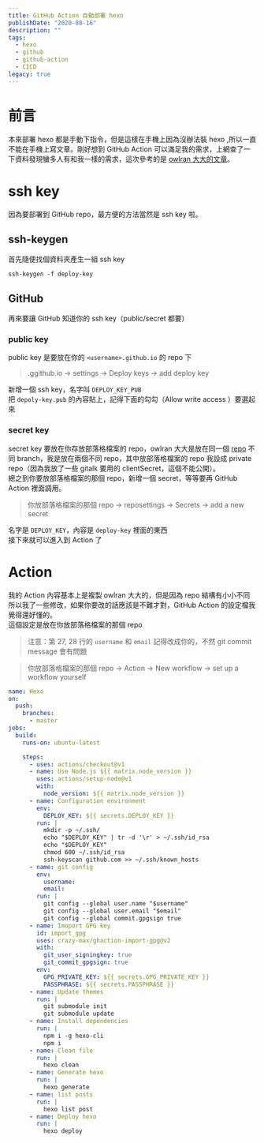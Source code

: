 ```yaml
---
title: GitHub Action 自動部署 hexo
publishDate: "2020-08-16"
description: ""
tags:
  - hexo
  - github
  - github-action
  - CICD
legacy: true
---
```


# 前言

本來部署 hexo 都是手動下指令，但是這樣在手機上因為沒辦法裝 hexo ,所以一直不能在手機上寫文章。剛好想到 GitHub Action 可以滿足我的需求，上網查了一下資料發現蠻多人有和我一樣的需求，這次參考的是 [owlran 大大的文章](https://owlran.github.io/2020/04/26/hexo-blog-github-action/)。

# ssh key

因為要部署到 GitHub repo，最方便的方法當然是 ssh key 啦。

## ssh-keygen

首先隨便找個資料夾產生一組 ssh key

```
ssh-keygen -f deploy-key
```

## GitHub

再來要讓 GitHub 知道你的 ssh key（public/secret 都要）

### public key

public key 是要放在你的 `<username>.github.io` 的 repo 下

> <username>.ggithub.io -> settings -> Deploy keys -> add deploy key

新增一個 ssh key，名字叫 `DEPLOY_KEY_PUB`  
把 `depoly-key.pub` 的內容貼上，記得下面的勾勾（Allow write access ）要選起來

### secret key

secret key 要放在你存放部落格檔案的 repo，owlran 大大是放在同一個 [repo](https://github.com/owlran/owlran.github.io) 不同 branch，我是放在兩個不同 repo，其中放部落格檔案的 repo 我設成 private repo（因為我放了一些 gitalk 要用的 clientSecret，這個不能公開）。  
總之到你要放部落格檔案的那個 repo，新增一個 secret，等等要再 GitHub Action 裡面調用。

> 你放部落格檔案的那個 repo -> reposettings -> Secrets -> add a new secret

名字是 `DEPLOY_KEY`，內容是 `deploy-key` 裡面的東西  
接下來就可以進入到 Action 了

# Action

我的 Action 內容基本上是複製 owlran 大大的，但是因為 repo 結構有小小不同所以我了一些修改，如果你要改的話應該是不難才對，GitHub Action 的設定檔我覺得還好懂的。  
這個設定是放在你放部落格檔案的那個 repo

> 注意：第 27, 28 行的 `username` 和 `email` 記得改成你的，不然 git commit message 會有問題

> 你放部落格檔案的那個 repo -> Action -> New workflow -> set up a workflow yourself

```yaml
name: Hexo
on:
  push:
    branches:
      - master
jobs:
  build:
    runs-on: ubuntu-latest

    steps:
      - uses: actions/checkout@v1
      - name: Use Node.js ${{ matrix.node_version }}
        uses: actions/setup-node@v1
        with:
          node_version: ${{ matrix.node_version }}
      - name: Configuration environment
        env:
          DEPLOY_KEY: ${{ secrets.DEPLOY_KEY }}
        run: |
          mkdir -p ~/.ssh/
          echo "$DEPLOY_KEY" | tr -d '\r' > ~/.ssh/id_rsa
          echo "$DEPLOY_KEY"
          chmod 600 ~/.ssh/id_rsa
          ssh-keyscan github.com >> ~/.ssh/known_hosts
      - name: git config
        env:
          username:
          email:
        run: |
          git config --global user.name "$username"
          git config --global user.email "$email"
          git config --global commit.gpgsign true
      - name: Imoport GPG key
        id: import_gpg
        uses: crazy-max/ghaction-import-gpg@v2
        with:
          git_user_signingkey: true
          git_commit_gpgsign: true
        env:
          GPG_PRIVATE_KEY: ${{ secrets.GPG_PRIVATE_KEY }}
          PASSPHRASE: ${{ secrets.PASSPHRASE }}
      - name: Update themes
        run: |
          git submodule init
          git submodule update
      - name: Install dependencies
        run: |
          npm i -g hexo-cli
          npm i
      - name: Clean file
        run: |
          hexo clean
      - name: Generate hexo
        run: |
          hexo generate
      - name: list posts
        run: |
          hexo list post
      - name: Deploy hexo
        run: |
          hexo deploy
```
